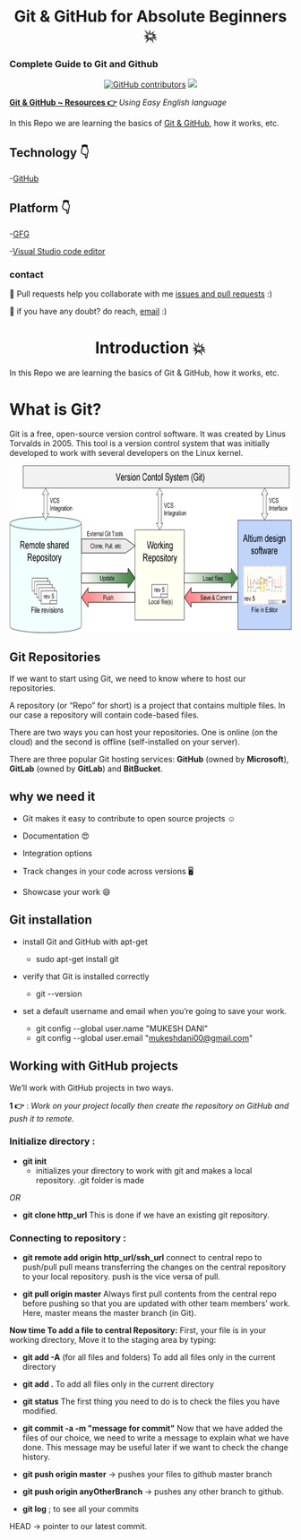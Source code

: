 

<h1 align="center"> Git & GitHub for Absolute Beginners 💥</h1>

### **Complete Guide to Git and Github**

<div align="center">

<a href="https://github.com/mukeshdani/Git-GitHub"><img alt="GitHub contributors" src="https://img.shields.io/github/contributors/mukeshdani/Git-GitHub?color=2b9348"></a>
<a href="https://github.com/mukeshdani/Git-GitHub"><img src="https://img.shields.io/badge/language-English-green.svg"></a>

</div>

**[Git & GitHub  ~ Resources 👉](https://github.com/mukeshdani/Git-GitHub)** *Using Easy English language*

In this Repo we are learning the basics of [Git & GitHub](https://en.wikipedia.org/wiki/GitHub), how it works, etc.


## Technology 👇

-[GitHub](https://github.com/mukeshdani/Git-GitHub) 
 ## Platform 👇

-[GFG](https://www.geeksforgeeks.org/ultimate-guide-git-github/)

-[Visual Studio code editor](https://code.visualstudio.com/)

### contact 
💼 Pull requests help you collaborate with me [issues and pull requests](https://github.com/mukeshdani/Git-GitHub/pulls) :)

 💼 if you have any doubt? do reach, [email](mailto:mukeshdani00@gmail.com) :)

<h1 align="center"> Introduction 💥</h1>

In this Repo we are learning the basics of Git & GitHub, how it works, etc.

# What is Git?
Git is a free, open-source version control software. It was created by Linus Torvalds in 2005. This tool is a version control system that was initially developed to work with several developers on the Linux kernel.

<img align="center" alt="GIF" src="Mukesh.png" width="100%" height="300" />


## **Git Repositories**
If we want to start using Git, we need to know where to host our repositories.

A repository (or “Repo” for short) is a project that contains multiple files. In our case a repository will contain code-based files.

There are two ways you can host your repositories. One is online (on the cloud) and the second is offline (self-installed on your server).

There are three popular Git hosting services: **GitHub** (owned by **Microsoft**), **GitLab** (owned by **GitLab**) and **BitBucket**.

## **why we need it**
  * Git makes it easy to contribute to open source projects ☺️

  * Documentation 😍

  * Integration options

 * Track changes in your code across versions 🖥️

 * Showcase your work 😄


## **Git installation**

 * install Git and GitHub with apt-get

    * sudo apt-get install git

* verify that Git is installed correctly

   * git --version

* set a default username and email when you’re going to save your work.
 
   *  git config --global user.name "MUKESH DANI"
   * git config --global user.email "mukeshdani00@gmail.com"



## **Working with GitHub projects**
We’ll work with GitHub projects in two ways.   

**1 👉** : *Work on your project locally then create the repository on GitHub and push it to remote.*

### **Initialize directory :**

* **git init** 
  *  initializes your directory to work with git and
makes a local repository. .git folder is made

*OR*

  * **git clone http_url** 
This is done if we have an existing git repository.


### **Connecting to repository :**

* **git remote add origin http_url/ssh_url**
connect to central repo to push/pull
pull means transferring the changes on the central repository to your local repository. push is the vice versa of pull.

* **git pull origin master**
Always first pull contents from the central repo before pushing so that you are updated with other team members’ work.
Here, master means the master branch (in Git).

**Now time To add a file to central Repository:**
First, your file is in your working directory, Move it to the staging area by typing:

* **git add -A** (for all files and folders)
 To add all files only in the current directory
* **git add .**
To add all files only in the current directory
* **git status**
The first thing you need to do is to check the files you have modified.
    

* **git commit -a -m "message for commit"**
Now that we have added the files of our choice, we need to write a message to explain what we have done. This message may be useful later if we want to check the change history.

* **git push origin master** -> pushes your files to 
github master branch

* **git push origin anyOtherBranch** -> pushes any 
   other branch to github.

* **git log** ;
 to see all your commits

HEAD -> pointer to our latest commit.


